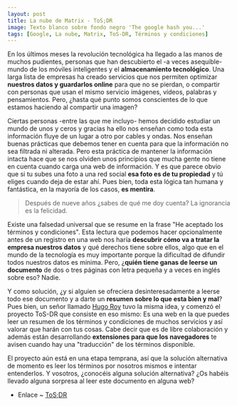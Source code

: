 ```yaml
---
layout: post
title: La nube de Matrix - ToS;DR
image: Texto blanco sobre fondo negro 'The google hash you...'
tags: [Google, La nube, Matrix, ToS-DR, Términos y condiciones]
---
```


En los últimos meses la revolución tecnológica ha llegado a las manos de muchos pudientes, personas que han descubierto el -a veces asequible- mundo de los móviles inteligentes y el **almacenamiento tecnológico**. Una larga lista de empresas ha creado servicios que nos permiten optimizar **nuestros datos y guardarlos online** para que no se pierdan, o compartir con personas que usan el mismo servicio imágenes, vídeos, palabras y pensamientos. Pero, ¿hasta qué punto somos conscientes de lo que estamos haciendo al compartir una imagen?

Ciertas personas -entre las que me incluyo- hemos decidido estudiar un mundo de unos y ceros y gracias ha ello nos enseñan como toda esta información fluye de un lugar a otro por cables y ondas. Nos enseñan buenas prácticas que debemos tener en cuenta para que la información no sea filtrada ni alterada. Pero esta práctica de mantener la información intacta hace que se nos olviden unos principios que mucha gente no tiene en cuenta cuando carga una web de información. Y es que parece obvio que si tu subes una foto a una red social **esa foto es de tu propiedad** y tú eliges cuando deja de estar ahí. Pues bien, toda esta lógica tan humana y fantástica, en la mayoría de los casos, **es mentira**.

 > Después de nueve años ¿sabes de qué me doy cuenta? La ignorancia es la felicidad.

Existe una falsedad universal que se resume en la frase "He aceptado los términos y condiciones". Esta lectura que podemos hacer opcionalmente antes de un registro en una web nos haría **descubrir cómo va a tratar la empresa nuestros datos** y qué derechos tiene sobre ellos, algo que en el mundo de la tecnología es muy importante porque la dificultad de difundir todos nuestros datos es mínima. Pero, ¿**quién tiene ganas de leerse un documento** de dos o tres páginas con letra pequeña y a veces en inglés sobre eso? Nadie.

Y como solución, ¿y si alguien se ofreciera desinteresadamente a leerse todo ese documento y a darte un **resumen sobre lo que esta bien y mal**? Pues bien, un señor llamado [Hugo Roy](http://hugoroy.eu/index.en.html) tuvo la misma idea, y comenzó el proyecto ToS-DR que consiste en eso mismo: Es una web en la que puedes leer un resumen de los términos y condiciones de muchos servicios y así valorar que harán con tus cosas. Cabe decir que es de libre colaboración y además están desarrollando **extensiones para que los navegadores** te avisen cuando hay una "traducción" de los términos disponible.

El proyecto aún está en una etapa temprana, así que la solución alternativa de momento es leer los términos por nosotros mismos e intentar entenderlos. Y vosotros, ¿conocéis alguna solución alternativa? ¿Os habéis llevado alguna sorpresa al leer este documento en alguna web?

 - Enlace ~ [ToS;DR](http://tos-dr.info/)
